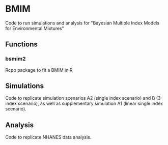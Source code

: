 # BMIM
Code to run simulations and analysis for "Bayesian Multiple Index Models for Environmental Mixtures"

## Functions
### bsmim2
Rcpp package to fit a BMIM in R

## Simulations
Code to replicate simulation scenarios A2 (single index scenario) and B (3-index scenario), as well as supplementary simulation A1 (linear single index scenario).

## Analysis
Code to replicate NHANES data analysis.
